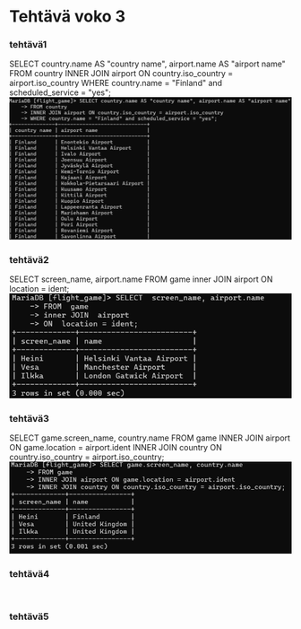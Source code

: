 # Tehtävä voko 3
### tehtävä1
SELECT country.name AS "country name", airport.name AS "airport name"
FROM country
INNER JOIN airport ON country.iso_country = airport.iso_country
WHERE country.name = "Finland" and scheduled_service = "yes";
![](kuva1.png)

### tehtävä2
SELECT  screen_name, airport.name
FROM  game 
inner JOIN  airport 
ON  location = ident;
![](kuva2.png)

### tehtävä3
SELECT game.screen_name, country.name
FROM game
INNER JOIN airport ON game.location = airport.ident
INNER JOIN country ON country.iso_country = airport.iso_country;
![](kuva3.png)
### tehtävä4
![]()
### tehtävä5
![]()
